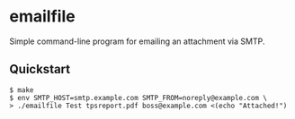 # emailfile

Simple command-line program for emailing an attachment via SMTP.


Quickstart
----------

    $ make
    $ env SMTP_HOST=smtp.example.com SMTP_FROM=noreply@example.com \
    > ./emailfile Test tpsreport.pdf boss@example.com <(echo "Attached!")

